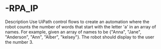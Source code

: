 # -RPA_IP

Description
Use UiPath control flows to create an automation where the robot counts the number of words that start with the letter 'a' in an array of names.
For example, given an array of names to be {"Anna", "Jane", "Anderson", "Ann", "Alber", "kelsey"}.
The robot should display to the user the number 3.
